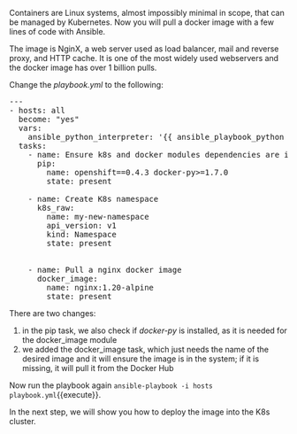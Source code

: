
Containers are Linux systems, almost impossibly minimal in scope, that can be managed by Kubernetes. Now you will pull a docker image with a few lines of code with Ansible.

The image is NginX, a web server used as load balancer, mail and reverse proxy, and HTTP cache. It is one of the most widely used webservers and the docker image has over 1 billion pulls.


Change the _playbook.yml_ to the following:
<pre class="file"
 data-filename="./playbook.yml"
  data-target="replace">
---
- hosts: all
  become: "yes"
  vars:
    ansible_python_interpreter: '{{ ansible_playbook_python }}'
  tasks:
    - name: Ensure k8s and docker modules dependencies are installed.
      pip:
        name: openshift==0.4.3 docker-py>=1.7.0
        state: present

    - name: Create K8s namespace
      k8s_raw:
        name: my-new-namespace
        api_version: v1
        kind: Namespace
        state: present


    - name: Pull a nginx docker image
      docker_image:
        name: nginx:1.20-alpine
        state: present
</pre>

There are two changes:
1. in the pip task, we also check if _docker-py_ is installed, as it is needed for the docker_image module
2. we added the docker_image task, which just needs the name of the desired image and it will ensure the image is in the system; if it is missing, it will pull it from the Docker Hub

Now run the playbook again `ansible-playbook -i hosts playbook.yml`{{execute}}.

In the next step, we will show you how to deploy the image into the K8s cluster.
